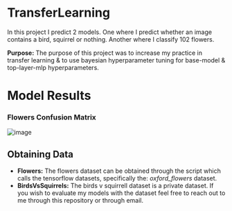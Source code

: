# TransferLearning

In this project I predict 2 models. One where I predict whether an image contains a bird, squirrel or nothing. Another where I classify 102 flowers.

**Purpose:** The purpose of this project was to increase my practice in transfer learning & to use bayesian hyperparameter tuning for base-model & top-layer-mlp hyperparameters.

# Model Results
### Flowers Confusion Matrix
![image](https://github.com/Charles-Gormley/TransferLearning/assets/76138796/48be6054-ebae-4251-8889-f27f4a3868d8)


## Obtaining Data
* **Flowers:** The flowers dataset can be obtained through the script which calls the tensorflow datasets, specifically the: *oxford_flowers* dataset. 
* **BirdsVsSquirrels:** The birds v squirrell dataset is a private dataset. If you wish to evaluate my models with the dataset feel free to reach out to me through this repository or through email.
